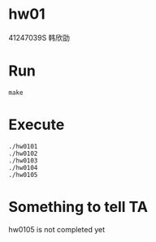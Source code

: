 # hw01

41247039S 韩欣劭

# Run

```
make
```

# Execute

```
./hw0101
./hw0102
./hw0103
./hw0104
./hw0105
```

# Something to tell TA
hw0105 is not completed yet

